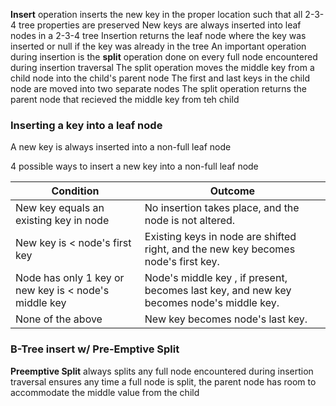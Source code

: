 **Insert** operation inserts the new key in the proper location such that all 2-3-4 tree properties are preserved
New keys are always inserted into leaf nodes in a 2-3-4 tree
Insertion returns the leaf node where the key was inserted or null if the key was already in the tree 
An important operation during insertion is the **split** operation 
	done on every full node encountered during insertion traversal 
The split operation moves the middle key from a child node into the child's parent node 
The first and last keys in the child node are moved into two separate nodes 
The split operation returns the parent node that recieved the middle key from teh child 

### Inserting a key into a leaf node
A new key is always inserted into a non-full leaf node 

4 possible ways to insert a new key into a non-full leaf node

|Condition|Outcome|
|---|---|
|New key equals an existing key in node|No insertion takes place, and the node is not altered.|
|New key is < node's first key|Existing keys in node are shifted right, and the new key becomes node's first key.|
|Node has only 1 key or new key is < node's middle key|Node's middle key , if present, becomes last key, and new key becomes node's middle key.|
|None of the above|New key becomes node's last key.|

### B-Tree insert w/ Pre-Emptive Split 
**Preemptive Split**
	always splits any full node encountered during insertion traversal 
	ensures any time a full node is split, the parent node has room to accommodate the middle value from the child 
	